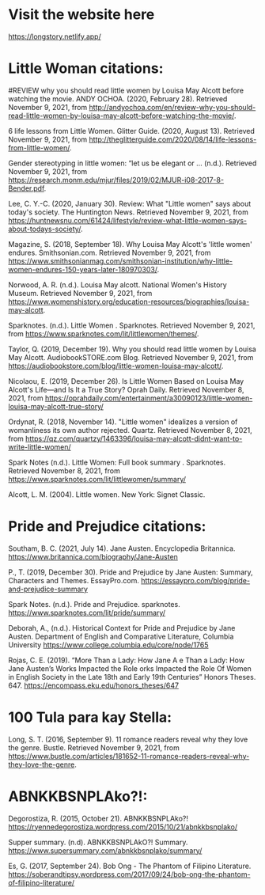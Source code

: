 # Visit the website here
https://longstory.netlify.app/

# Little Woman citations:

#REVIEW why you should read little women by Louisa May Alcott before watching the movie. ANDY OCHOA. (2020, February 28). Retrieved November 9, 2021, from http://andyochoa.com/en/review-why-you-should-read-little-women-by-louisa-may-alcott-before-watching-the-movie/.

6 life lessons from Little Women. Glitter Guide. (2020, August 13). Retrieved November 9, 2021, from http://theglitterguide.com/2020/08/14/life-lessons-from-little-women/.

Gender stereotyping in little women: “let us be elegant or ... (n.d.). Retrieved November 9, 2021, from https://research.monm.edu/mjur/files/2019/02/MJUR-i08-2017-8-Bender.pdf.

Lee, C. Y.-C. (2020, January 30). Review: What "Little women" says about today's society. The Huntington News. Retrieved November 9, 2021, from https://huntnewsnu.com/61424/lifestyle/review-what-little-women-says-about-todays-society/.

Magazine, S. (2018, September 18). Why Louisa May Alcott's 'little women' endures. Smithsonian.com. Retrieved November 9, 2021, from https://www.smithsonianmag.com/smithsonian-institution/why-little-women-endures-150-years-later-180970303/.

Norwood, A. R. (n.d.). Louisa May alcott. National Women's History Museum. Retrieved November 9, 2021, from https://www.womenshistory.org/education-resources/biographies/louisa-may-alcott.

Sparknotes. (n.d.). Little Women . Sparknotes. Retrieved November 9, 2021, from https://www.sparknotes.com/lit/littlewomen/themes/.

Taylor, Q. (2019, December 19). Why you should read little women by Louisa May Alcott. AudiobookSTORE.com Blog. Retrieved November 9, 2021, from https://audiobookstore.com/blog/little-women-louisa-may-alcott/.

Nicolaou, E. (2019, December 26). Is Little Women Based on Louisa May Alcott's Life—and Is It a True Story? Oprah Daily. Retrieved November 8, 2021, from https://oprahdaily.com/entertainment/a30090123/little-women-louisa-may-alcott-true-story/

Ordynat, R. (2018, November 14). "Little women" idealizes a version of womanliness its own author rejected. Quartz. Retrieved November 8, 2021, from https://qz.com/quartzy/1463396/louisa-may-alcott-didnt-want-to-write-little-women/

Spark Notes (n.d.). Little Women: Full book summary . Sparknotes. Retrieved November 8, 2021, from https://www.sparknotes.com/lit/littlewomen/summary/

Alcott, L. M. (2004). Little women. New York: Signet Classic.

# Pride and Prejudice citations:

Southam, B. C. (2021, July 14). Jane Austen. Encyclopedia Britannica. https://www.britannica.com/biography/Jane-Austen

P., T. (2019, December 30). Pride and Prejudice by Jane Austen: Summary, Characters and Themes. EssayPro.com. https://essaypro.com/blog/pride-and-prejudice-summary

Spark Notes. (n.d.). Pride and Prejudice. sparknotes. https://www.sparknotes.com/lit/pride/summary/

Deborah, A., (n.d.). Historical Context for Pride and Prejudice by Jane Austen. Department of English and Comparative Literature, Columbia University https://www.college.columbia.edu/core/node/1765

Rojas, C. E. (2019). “More Than a Lady: How Jane A e Than a Lady: How Jane Austen’s Works Impacted the Role orks Impacted the Role Of Women in English Society in the Late 18th and Early 19th Centuries” Honors Theses. 647. https://encompass.eku.edu/honors_theses/647

# 100 Tula para kay Stella:

Long, S. T. (2016, September 9). 11 romance readers reveal why they love the genre. Bustle. Retrieved November 9, 2021, from https://www.bustle.com/articles/181652-11-romance-readers-reveal-why-they-love-the-genre.

# ABNKKBSNPLAko?!:

Degorostiza, R. (2015, October 21). ABNKKBSNPLAko?!
https://ryennedegorostiza.wordpress.com/2015/10/21/abnkkbsnplako/

Supper summary. (n.d). ABNKKBSNPLAkO?! Summary.
https://www.supersummary.com/abnkkbsnplako/summary/

Es, G. (2017, September 24). Bob Ong - The Phantom of Filipino Literature.
https://soberandtipsy.wordpress.com/2017/09/24/bob-ong-the-phantom-of-filipino-literature/
